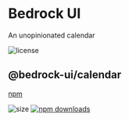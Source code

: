 # Bedrock UI

An unopinionated calendar

![license](https://badgen.net/npm/license/@bedrock-ui/calendar)

## @bedrock-ui/calendar

[npm](https://www.npmjs.com/package/@bedrock-ui/calendar)

![size](https://img.shields.io/bundlephobia/minzip/@bedrock-ui/calendar)
[![npm downloads](https://img.shields.io/npm/dt/@bedrock-ui/calendar.svg)](https://www.npmjs.com/package/@bedrock-ui/calendar)
